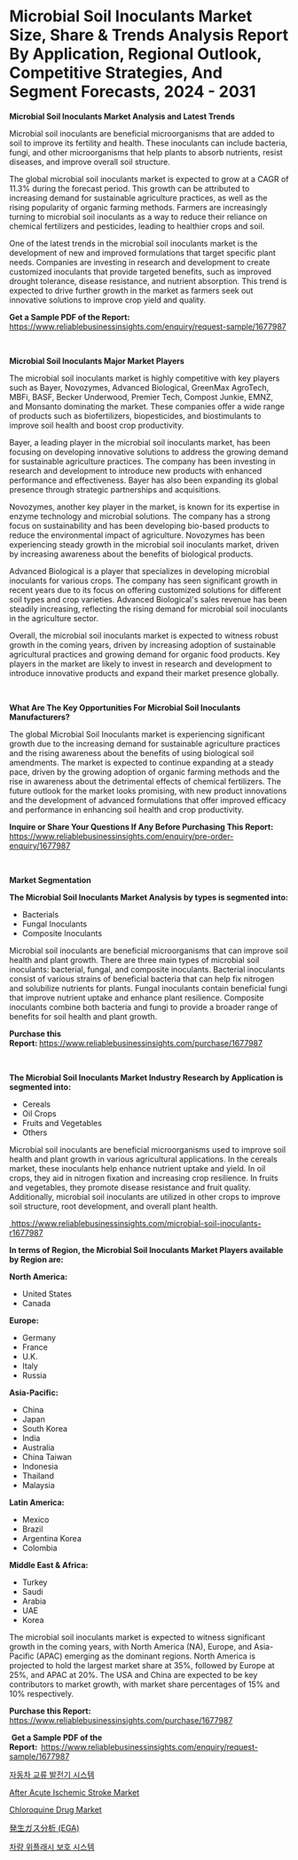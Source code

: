 <p><h1>Microbial Soil Inoculants Market Size, Share & Trends Analysis Report By Application, Regional Outlook, Competitive Strategies, And Segment Forecasts, 2024 - 2031</h1></p><p><strong>Microbial Soil Inoculants Market Analysis and Latest Trends</strong></p>
<p><p>Microbial soil inoculants are beneficial microorganisms that are added to soil to improve its fertility and health. These inoculants can include bacteria, fungi, and other microorganisms that help plants to absorb nutrients, resist diseases, and improve overall soil structure. </p><p>The global microbial soil inoculants market is expected to grow at a CAGR of 11.3% during the forecast period. This growth can be attributed to increasing demand for sustainable agriculture practices, as well as the rising popularity of organic farming methods. Farmers are increasingly turning to microbial soil inoculants as a way to reduce their reliance on chemical fertilizers and pesticides, leading to healthier crops and soil.</p><p>One of the latest trends in the microbial soil inoculants market is the development of new and improved formulations that target specific plant needs. Companies are investing in research and development to create customized inoculants that provide targeted benefits, such as improved drought tolerance, disease resistance, and nutrient absorption. This trend is expected to drive further growth in the market as farmers seek out innovative solutions to improve crop yield and quality.</p></p>
<p><strong>Get a Sample PDF of the Report:&nbsp;</strong> <a href="https://www.reliablebusinessinsights.com/enquiry/request-sample/1677987">https://www.reliablebusinessinsights.com/enquiry/request-sample/1677987</a></p>
<p>&nbsp;</p>
<p><strong>Microbial Soil Inoculants Major Market Players</strong></p>
<p><p>The microbial soil inoculants market is highly competitive with key players such as Bayer, Novozymes, Advanced Biological, GreenMax AgroTech, MBFi, BASF, Becker Underwood, Premier Tech, Compost Junkie, EMNZ, and Monsanto dominating the market. These companies offer a wide range of products such as biofertilizers, biopesticides, and biostimulants to improve soil health and boost crop productivity.</p><p>Bayer, a leading player in the microbial soil inoculants market, has been focusing on developing innovative solutions to address the growing demand for sustainable agriculture practices. The company has been investing in research and development to introduce new products with enhanced performance and effectiveness. Bayer has also been expanding its global presence through strategic partnerships and acquisitions.</p><p>Novozymes, another key player in the market, is known for its expertise in enzyme technology and microbial solutions. The company has a strong focus on sustainability and has been developing bio-based products to reduce the environmental impact of agriculture. Novozymes has been experiencing steady growth in the microbial soil inoculants market, driven by increasing awareness about the benefits of biological products.</p><p>Advanced Biological is a player that specializes in developing microbial inoculants for various crops. The company has seen significant growth in recent years due to its focus on offering customized solutions for different soil types and crop varieties. Advanced Biological's sales revenue has been steadily increasing, reflecting the rising demand for microbial soil inoculants in the agriculture sector.</p><p>Overall, the microbial soil inoculants market is expected to witness robust growth in the coming years, driven by increasing adoption of sustainable agricultural practices and growing demand for organic food products. Key players in the market are likely to invest in research and development to introduce innovative products and expand their market presence globally.</p></p>
<p>&nbsp;</p>
<p><strong>What Are The Key Opportunities For Microbial Soil Inoculants Manufacturers?</strong></p>
<p><p>The global Microbial Soil Inoculants market is experiencing significant growth due to the increasing demand for sustainable agriculture practices and the rising awareness about the benefits of using biological soil amendments. The market is expected to continue expanding at a steady pace, driven by the growing adoption of organic farming methods and the rise in awareness about the detrimental effects of chemical fertilizers. The future outlook for the market looks promising, with new product innovations and the development of advanced formulations that offer improved efficacy and performance in enhancing soil health and crop productivity.</p></p>
<p><strong>Inquire or Share Your Questions If Any Before Purchasing This Report:</strong> <a href="https://www.reliablebusinessinsights.com/enquiry/pre-order-enquiry/1677987">https://www.reliablebusinessinsights.com/enquiry/pre-order-enquiry/1677987</a></p>
<p>&nbsp;</p>
<p><strong>Market Segmentation</strong></p>
<p><strong>The Microbial Soil Inoculants Market Analysis by types is segmented into:</strong></p>
<p><ul><li>Bacterials</li><li>Fungal Inoculants</li><li>Composite Inoculants</li></ul></p>
<p><p>Microbial soil inoculants are beneficial microorganisms that can improve soil health and plant growth. There are three main types of microbial soil inoculants: bacterial, fungal, and composite inoculants. Bacterial inoculants consist of various strains of beneficial bacteria that can help fix nitrogen and solubilize nutrients for plants. Fungal inoculants contain beneficial fungi that improve nutrient uptake and enhance plant resilience. Composite inoculants combine both bacteria and fungi to provide a broader range of benefits for soil health and plant growth.</p></p>
<p><strong>Purchase this Report:&nbsp;</strong><a href="https://www.reliablebusinessinsights.com/purchase/1677987">https://www.reliablebusinessinsights.com/purchase/1677987</a></p>
<p>&nbsp;</p>
<p><strong>The Microbial Soil Inoculants Market Industry Research by Application is segmented into:</strong></p>
<p><ul><li>Cereals</li><li>Oil Crops</li><li>Fruits and Vegetables</li><li>Others</li></ul></p>
<p><p>Microbial soil inoculants are beneficial microorganisms used to improve soil health and plant growth in various agricultural applications. In the cereals market, these inoculants help enhance nutrient uptake and yield. In oil crops, they aid in nitrogen fixation and increasing crop resilience. In fruits and vegetables, they promote disease resistance and fruit quality. Additionally, microbial soil inoculants are utilized in other crops to improve soil structure, root development, and overall plant health.</p></p>
<p><a href="https://www.reliablebusinessinsights.com/microbial-soil-inoculants-r1677987">&nbsp;https://www.reliablebusinessinsights.com/microbial-soil-inoculants-r1677987</a></p>
<p><strong>In terms of Region, the Microbial Soil Inoculants Market Players available by Region are:</strong></p>
<p>
    <p> <strong> North America: </strong>
        <ul>
            <li>United States</li>
            <li>Canada</li>
        </ul>
        </p> 
    <p> <strong> Europe: </strong>
        <ul>
            <li>Germany</li>
            <li>France</li>
            <li>U.K.</li>
            <li>Italy</li>
            <li>Russia</li>
        </ul>
        </p> 
    <p> <strong> Asia-Pacific: </strong>
        <ul>
            <li>China</li>
            <li>Japan</li>
            <li>South Korea</li>
            <li>India</li>
            <li>Australia</li>
            <li>China Taiwan</li>
            <li>Indonesia</li>
            <li>Thailand</li>
            <li>Malaysia</li>
        </ul>
        </p> 
    <p> <strong> Latin America: </strong>
        <ul>
            <li>Mexico</li>
            <li>Brazil</li>
            <li>Argentina Korea</li>
            <li>Colombia</li>
        </ul>
        </p> 
    <p> <strong> Middle East & Africa: </strong>
        <ul>
            <li>Turkey</li>
            <li>Saudi</li>
            <li>Arabia</li>
            <li>UAE</li>
            <li>Korea</li>
        </ul>
    </p>
    </p>
<p><p>The microbial soil inoculants market is expected to witness significant growth in the coming years, with North America (NA), Europe, and Asia-Pacific (APAC) emerging as the dominant regions. North America is projected to hold the largest market share at 35%, followed by Europe at 25%, and APAC at 20%. The USA and China are expected to be key contributors to market growth, with market share percentages of 15% and 10% respectively.</p></p>
<p><strong>Purchase this Report: </strong><a href="https://www.reliablebusinessinsights.com/purchase/1677987">https://www.reliablebusinessinsights.com/purchase/1677987</a></p>
<p>&nbsp;<strong>Get a Sample PDF of the Report:&nbsp;&nbsp;</strong><a href="https://www.reliablebusinessinsights.com/enquiry/request-sample/1677987">https://www.reliablebusinessinsights.com/enquiry/request-sample/1677987</a></p>
<p><strong></strong></p>
<p><p><a href="https://github.com/fatmarawatan39/Market-Research-Report-List-1/blob/main/6996432102392.md">자동차 교류 발전기 시스템</a></p><p><a href="https://github.com/gamblestampleyjenny50m5sl6/Market-Research-Report-List-2/blob/main/after-acute-ischemic-stroke-market.md">After Acute Ischemic Stroke Market</a></p><p><a href="https://github.com/nicholepatriciadoylenwnrjr0/Market-Research-Report-List-2/blob/main/chloroquine-drug-market.md">Chloroquine Drug Market</a></p><p><a href="https://github.com/KenyonJohns/Market-Research-Report-List-1/blob/main/4286714107899.md">発生ガス分析 (EGA)</a></p><p><a href="https://github.com/Wesleyeilly8796202/Market-Research-Report-List-1/blob/main/7199315102393.md">차량 위플래시 보호 시스템</a></p></p>